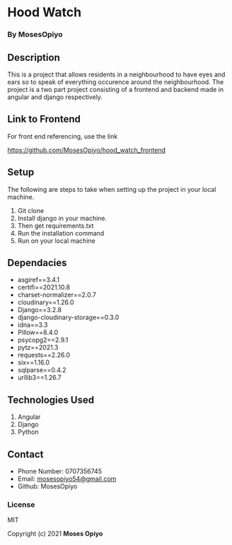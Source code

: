 # Hood Watch
### **By MosesOpiyo**

## Description
This is a project that allows residents in a neighbourhood to have eyes and ears so to speak of everything occurence around the neighbourhood.
The project is a two part project consisting of a frontend and backend made in angular and django respectively.

## Link to Frontend
For front end referencing, use the link

https://github.com/MosesOpiyo/hood_watch_frontend

## Setup
The following are steps to take when setting up the project in your local machine.
1. Git clone 
2. Install django in your machine.
3. Then get requirements.txt 
4. Run the installation command 
5. Run on your local machine

## Dependacies
* asgiref==3.4.1
* certifi==2021.10.8
* charset-normalizer==2.0.7
* cloudinary==1.26.0
* Django==3.2.8
* django-cloudinary-storage==0.3.0
* idna==3.3
* Pillow==8.4.0
* psycopg2==2.9.1
* pytz==2021.3
* requests==2.26.0
* six==1.16.0
* sqlparse==0.4.2
* urllib3==1.26.7

## Technologies Used
1. Angular
2. Django
3. Python

## Contact

* Phone Number: 0707356745
* Email: mosesopiyo54@gmail.com
* Github: MosesOpiyo

### License

MIT

Copyright (c) 2021 **Moses Opiyo**
